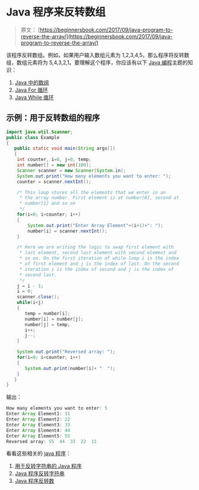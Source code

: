 # Java 程序来反转数组

> 原文： [https://beginnersbook.com/2017/09/java-program-to-reverse-the-array/](https://beginnersbook.com/2017/09/java-program-to-reverse-the-array/)

该程序反转数组。例如，如果用户输入数组元素为 1,2,3,4,5，那么程序将反转数组，数组元素将为 5,4,3,2,1。要理解这个程序，你应该有以下 [Java 编程](https://beginnersbook.com/java-tutorial-for-beginners-with-examples/)主题的知识：

1.  [Java 中的数组](https://beginnersbook.com/2013/05/java-arrays/)
2.  [Java For 循环](https://beginnersbook.com/2015/03/for-loop-in-java-with-example/)
3.  [Java While 循环](https://beginnersbook.com/2015/03/while-loop-in-java-with-examples/)

## 示例：用于反转数组的程序

```java
import java.util.Scanner;
public class Example
{
   public static void main(String args[])
   {
	int counter, i=0, j=0, temp;
	int number[] = new int[100];
	Scanner scanner = new Scanner(System.in);
	System.out.print("How many elements you want to enter: ");
	counter = scanner.nextInt();

	/* This loop stores all the elements that we enter in an 
	 * the array number. First element is at number[0], second at 
	 * number[1] and so on
	 */
	for(i=0; i<counter; i++)
	{
	    System.out.print("Enter Array Element"+(i+1)+": ");
	    number[i] = scanner.nextInt();
	}

	/* Here we are writing the logic to swap first element with
	 * last element, second last element with second element and
	 * so on. On the first iteration of while loop i is the index 
	 * of first element and j is the index of last. On the second
	 * iteration i is the index of second and j is the index of 
	 * second last.
	 */
	j = i - 1;     
	i = 0;         
	scanner.close();
	while(i<j)
	{
  	   temp = number[i];
	   number[i] = number[j];
	   number[j] = temp;
	   i++;
	   j--;
	}

	System.out.print("Reversed array: ");
	for(i=0; i<counter; i++)
	{
	   System.out.print(number[i]+ "  ");
	}       
   }
}
```

输出：

```java
How many elements you want to enter: 5
Enter Array Element1: 11
Enter Array Element2: 22
Enter Array Element3: 33
Enter Array Element4: 44
Enter Array Element5: 55
Reversed array: 55  44  33  22  11
```

看看这些相关的 [java 程序](https://beginnersbook.com/2017/09/java-examples/)：

1.  [用于反转字符串的 Java 程序](https://beginnersbook.com/2017/09/java-program-to-reverse-words-in-a-string/)
2.  [Java 程序反转字符串](https://beginnersbook.com/2017/09/java-program-to-reverse-a-string-using-recursion/)
3.  [Java 程序反转数](https://beginnersbook.com/2014/01/java-program-to-reverse-a-number/)